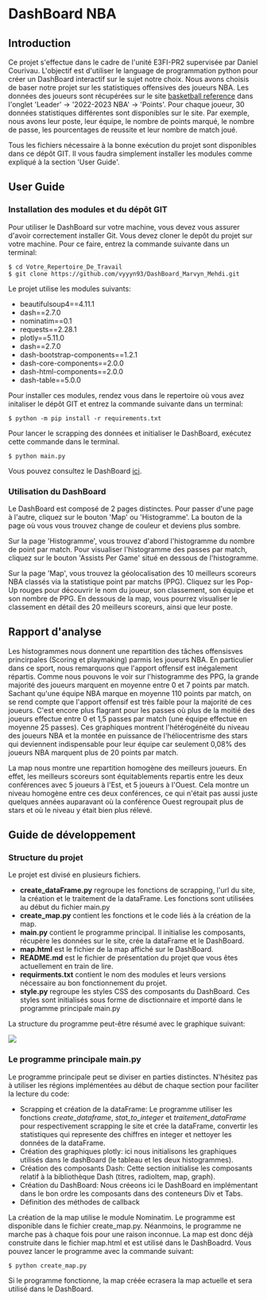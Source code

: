 # DashBoard NBA

## Introduction

Ce projet s'effectue dans le cadre de l'unité E3FI-PR2 supervisée par Daniel Courivau. L'objectif est d'utiliser le language de programmation python pour créer un DashBoard interactif sur le sujet notre choix. Nous avons choisis de baser notre projet sur les statistiques offensives des joueurs NBA. Les données des joueurs sont récupérées sur le site  [basketball reference](https://www.basketball-reference.com) dans l'onglet 'Leader' -> '2022-2023 NBA' -> 'Points'.
Pour chaque joueur, 30 données statistiques différentes sont disponibles sur le site. Par exemple, nous avons leur poste, leur équipe, le nombre de points marqué, le nombre de passe, les pourcentages de reussite et leur nombre de match joué.

Tous les fichiers nécessaire à la bonne exécution du projet sont disponibles dans ce dépôt GIT. Il vous faudra simplement installer les modules comme expliqué à la section 'User Guide'.

## User Guide

### Installation des modules et du dépôt GIT

Pour utiliser le DashBoard sur votre machine, vous devez vous assurer d'avoir correctement installer Git.
Vous devez cloner le depôt du projet sur votre machine. Pour ce faire, entrez la commande suivante dans un terminal:
```
$ cd Votre_Repertoire_De_Travail
$ git clone https://github.com/vyyyn93/DashBoard_Marvyn_Mehdi.git
```
Le projet utilise les modules suivants:
* beautifulsoup4==4.11.1
* dash==2.7.0
* nominatim==0.1
* requests==2.28.1
* plotly==5.11.0
* dash==2.7.0
* dash-bootstrap-components==1.2.1
* dash-core-components==2.0.0
* dash-html-components==2.0.0
* dash-table==5.0.0

Pour installer ces modules, rendez vous dans le repertoire où vous avez initaliser le dépôt GIT et entrez la commande suivante dans un terminal:

``` 
$ python -m pip install -r requirements.txt
```

Pour lancer le scrapping des données et initialiser le DashBoard, exécutez cette commande dans le terminal.
```
$ python main.py
```

Vous pouvez consultez le DashBoard [ici](http://127.0.0.1:8050/).

### Utilisation du DashBoard

Le DashBoard est composé de 2 pages distinctes. Pour passer d'une page à l'autre, cliquez sur le bouton 'Map' ou 'Histogramme'. La bouton de la page où vous vous trouvez change de couleur et deviens plus sombre.  

Sur la page 'Histogramme', vous trouvez d'abord l'histogramme du nombre de point par match. Pour visualiser l'histogramme des passes par match, cliquez sur le bouton 'Assists Per Game' situé en dessous de l'histogramme.

Sur la page 'Map', vous trouvez la géolocalisation des 10 meilleurs scoreurs NBA classés via la statistique point par matchs (PPG). Cliquez sur les Pop-Up rouges pour découvrir le nom du joueur, son classement, son équipe et son nombre de PPG.
En dessous de la map, vous pourrez visualiser le classement en détail des 20 meilleurs scoreurs, ainsi que leur poste.

## Rapport d'analyse
Les histogrammes nous donnent une repartition des tâches offensisves princirpales (Scoring et playmaking) parmis les joueurs NBA. En particulier dans ce sport, nous remarquons que l'apport offensif est inégalement répartis.
Comme nous pouvons le voir sur l'histogramme des PPG, la grande majorité des joueurs marquent en moyenne entre 0 et 7 points par match. Sachant qu'une équipe NBA marque en moyenne 110 points par match, on se rend compte que l'apport offensif est très faible pour la majorité de ces joueurs. C'est encore plus flagrant pour les passes où plus de la moitié des joueurs effectue entre 0 et 1,5 passes par match (une équipe effectue en moyenne 25 passes). Ces graphiques montrent l'hétérogénéité du niveau des joueurs NBA et la montée en puissance de l'héliocentrisme des stars qui deviennent indispensable pour leur équipe car seulement 0,08% des joueurs NBA marquent plus de 20 points par match. 

La map nous montre une repartition homogène des meilleurs joueurs. En effet, les meilleurs scoreurs sont équitablements repartis entre les deux conférences avec 5 joueurs à l'Est, et 5 joueurs à l'Ouest.
Cela montre un niveau homogène entre ces deux conférences, ce qui n'était pas aussi juste quelques années auparavant où la conférence Ouest regroupait plus de stars et où le niveau y était bien plus rélevé.
  
## Guide de développement

### Structure du projet

Le projet est divisé en plusieurs fichiers.
* **create_dataFrame.py** regroupe les fonctions de scrapping, l'url du site, la création et le traitement de la dataFrame. Les fonctions sont utilisées au début du fichier main.py
* **create_map.py** contient les fonctions et le code liés à la création de la map.
* **main.py**  contient le programme principal. Il initialise les composants, récupère les données sur le site, crée la dataFrame et le DashBoard.
* **map.html** est le fichier de la map affiché sur le DashBoard.
* **README.md** est le fichier de présentation du projet que vous êtes actuellement en train de lire.
* **requirments.txt** contient le nom des modules et leurs versions nécessaire au bon fonctionnement du projet.
* **style.py** regroupe les styles CSS des composants du DashBoard. Ces styles sont initialisés sous forme de disctionnaire et importé dans le programme principale main.py

La structure du programme peut-être résumé avec le graphique suivant:  

[![](https://mermaid.ink/img/pako:eNpNUDEOgzAM_ErkiUq0D2DoUtStEx0jVVZiChIJKJgB0T6o7-jH6gBFZLByzt3ZuQlMawkyeAbsKnXPtVdyTN8nPY8NnbrxoI7Hs3rNUF2K4uWw9kks8XHh2zIxgZDpYZHxGtDtlFtrVq4DMDCJSXeq2DUrUeCeIvDvGombnwnfD3LdehUFs5P2kIKjIGorn5migwauyJGGTK6WShwa1qD9W6g4cFuM3kDGYaAUhk6WpLxGicFBVmLTS5dszW24LQHNOb1_r9JnQA?type=png)](https://mermaid-js.github.io/mermaid-live-editor/edit#pako:eNpNUDEOgzAM_ErkiUq0D2DoUtStEx0jVVZiChIJKJgB0T6o7-jH6gBFZLByzt3ZuQlMawkyeAbsKnXPtVdyTN8nPY8NnbrxoI7Hs3rNUF2K4uWw9kks8XHh2zIxgZDpYZHxGtDtlFtrVq4DMDCJSXeq2DUrUeCeIvDvGombnwnfD3LdehUFs5P2kIKjIGorn5migwauyJGGTK6WShwa1qD9W6g4cFuM3kDGYaAUhk6WpLxGicFBVmLTS5dszW24LQHNOb1_r9JnQA)


### Le programme principale main.py
Le programme principale peut se diviser en parties distinctes. N'hésitez pas à utiliser les régions implémentées au début de chaque section pour faciliter la lecture du code:

* Scrapping et création de la dataFrame: Le programme utiliser les fonctions *create_dataframe*, *stat_to_integer* et *traitement_dataFrame* pour respectivement scrapping le site et crée la dataFrame, convertir les statistiques qui represente des chiffres en integer et nettoyer les données de la dataFrame.
* Création des graphiques plotly: ici  nous initialisons les graphiques utilisés dans le dashBoard (le tableau et les deux histogrammes).
* Création des composants Dash: Cette section initialise les composants relatif à la bibliothèque Dash (titres, radioItem, map, graph).
* Création du DashBoard: Nous créeons ici le DashBoard en implémentant dans le bon ordre les composants dans des conteneurs Div et Tabs.
* Définition des méthodes de callback

La création de la map utilise le module Nominatim. Le programme est disponible dans le fichier create_map.py. Néanmoins, le programme ne marche pas à chaque fois pour une raison inconnue. La map est donc déjà construite dans le fichier map.html et est utilisé dans le DashBoadrd. 
Vous pouvez lancer le programme avec la commande suivant:
```
$ python create_map.py
```
Si le programme fonctionne, la map créée ecrasera la map actuelle et sera utilisé dans le DashBoard.

